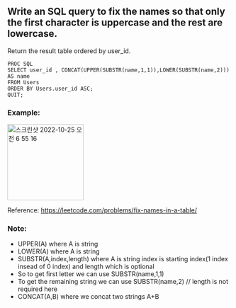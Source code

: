 ## Write an SQL query to fix the names so that only the first character is uppercase and the rest are lowercase.

Return the result table ordered by user_id.

``` SAS
PROC SQL
SELECT user_id , CONCAT(UPPER(SUBSTR(name,1,1)),LOWER(SUBSTR(name,2))) AS name 
FROM Users
ORDER BY Users.user_id ASC;
QUIT;
```

### Example:
<img width="172" alt="스크린샷 2022-10-25 오전 6 55 16" src="https://user-images.githubusercontent.com/107760647/197637269-d02ae954-1826-4cef-b0b0-8b23f33fe243.png">


Reference:
https://leetcode.com/problems/fix-names-in-a-table/

### Note:

* UPPER(A) where A is string
* LOWER(A) where A is string
* SUBSTR(A,index,length) where A is string index is starting index(1 index insead of 0 index) and length which is optional
* So to get first letter we can use SUBSTR(name,1,1)
* To get the remaining string we can use SUBSTR(name,2) // length is not required here
* CONCAT(A,B) where we concat two strings A+B
